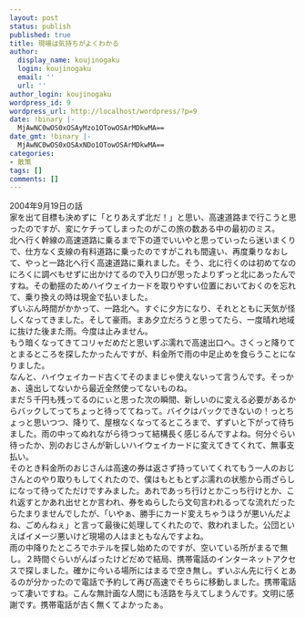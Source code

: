 ```yaml
---
layout: post
status: publish
published: true
title: 現場は気持ちがよくわかる
author:
  display_name: koujinogaku
  login: koujinogaku
  email: ''
  url: ''
author_login: koujinogaku
wordpress_id: 9
wordpress_url: http://localhost/wordpress/?p=9
date: !binary |-
  MjAwNC0wOS0xOSAyMzo1OTowOSArMDkwMA==
date_gmt: !binary |-
  MjAwNC0wOS0xOSAxNDo1OTowOSArMDkwMA==
categories:
- 散策
tags: []
comments: []
---
```

<p>2004年9月19日の話<br />
家を出て目標も決めずに「とりあえず北だ！」と思い、高速道路まで行こうと思ったのですが、変にケチってしまったのがこの旅の数ある中の最初のミス。<br />
北へ行く幹線の高速道路に乗るまで下の道でいいやと思っていったら迷いまくりで、仕方なく支線の有料道路に乗ったのですがこれも間違い、再度乗りなおして、やっと一路北へ行く高速道路に乗れました。そう、北に行くのは初めてなのにろくに調べもせずに出かけてるので入り口が思ったよりずっと北にあったんですね。その動揺のためハイウェイカードを取りやすい位置においておくのを忘れて、乗り換えの時は現金で払いました。<br />
ずいぶん時間がかかって、一路北へ。すぐに夕方になり、それとともに天気が怪しくなってきました。そして豪雨。まあ夕立だろうと思ってたら、一度晴れ地域に抜けた後また雨。今度は止みません。<br />
もう暗くなってきてコリャだめだと思いずぶ濡れで高速出口へ。さくっと降りてとまるところを探したかったんですが、料金所で雨の中足止めを食らうことになりました。<br />
なんと、ハイウェイカード古くてそのままじゃ使えないって言うんです。そっかぁ、遠出してないから最近全然使ってないものね。<br />
まだ５千円も残ってるのにぃと思った次の瞬間、新しいのに変える必要があるからバックしてってちょっと待っててねって。バイクはバックできないの！っとちょっと思いつつ、降りて、屋根なくなってるところまで、ずずいと下がって待ちました。雨の中ってぬれながら待つって結構長く感じるんですよね。何分ぐらい待ったか、別のおじさんが新しいハイウェイカードに変えてきてくれて、無事支払い。<br />
そのとき料金所のおじさんは高速の券は返さず持っていてくれてもう一人のおじさんとのやり取りもしてくれたので、僕はもともとずぶ濡れの状態から雨ざらしになって待ってただけですみました。あれであっち行けとかこっち行けとか、これ返すとかあれ出せとか言われ、券をぬらしたら文句言われるってな流れだったらたまりませんでしたが、「いやぁ、勝手にカード変えちゃうほうが悪いんだよね、ごめんねぇ」と言って最後に処理してくれたので、救われました。公団といえばイメージ悪いけど現場の人はまともなんですよね。<br />
雨の中降りたところでホテルを探し始めたのですが、空いている所がまるで無し。２時間ぐらいがんばったけどだめで結局、携帯電話のインターネットアクセスで探しました。確かに今いる場所にはまるで空き無し。ずいぶん先に行くとあるのが分かったので電話で予約して再び高速でそちらに移動しました。携帯電話って凄いですね。こんな無計画な人間にも活路を与えてしまうんです。文明に感謝です。携帯電話が古く無くてよかったぁ。</p>
